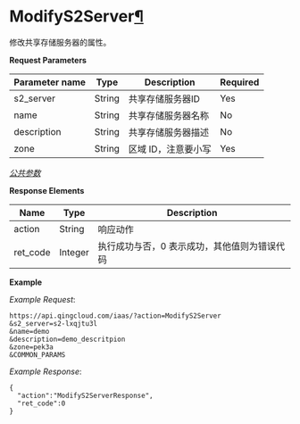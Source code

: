 ---
---

# ModifyS2Server[¶](#modifys2server "永久链接至标题")

修改共享存储服务器的属性。

**Request Parameters**

| Parameter name | Type | Description | Required |
| --- | --- | --- | --- |
| s2_server | String | 共享存储服务器ID | Yes |
| name | String | 共享存储服务器名称 | No |
| description | String | 共享存储服务器描述 | No |
| zone | String | 区域 ID，注意要小写 | Yes |

[_公共参数_](../../common/parameters.html#api-common-parameters)

**Response Elements**

| Name | Type | Description |
| --- | --- | --- |
| action | String | 响应动作 |
| ret_code | Integer | 执行成功与否，0 表示成功，其他值则为错误代码 |

**Example**

_Example Request_:

```
https://api.qingcloud.com/iaas/?action=ModifyS2Server
&s2_server=s2-lxqjtu3l
&name=demo
&description=demo_descritpion
&zone=pek3a
&COMMON_PARAMS
```

_Example Response_:

```
{
  "action":"ModifyS2ServerResponse",
  "ret_code":0
}
```
